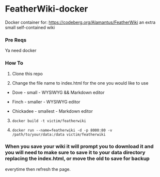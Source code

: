 # FeatherWiki-docker
Docker container for: https://codeberg.org/Alamantus/FeatherWiki an extra small self-contained wiki

### Pre Reqs

Ya need docker

### How To

1. Clone this repo

2. Change the file name to index.html for the one you would like to use

- Dove - small - WYSIWYG && Markdown editor

- Finch - smaller - WYSIWYG editor

- Chickadee - smallest - Markdown editor

3. `docker build -t victim/featherwiki`

4. `docker run --name=featherwiki -d -p 8000:80 -v /path/to/your/data:/data victim/featherwiki`

### When you save your wiki it will prompt you to download it and you will need to make sure to save it to your data directory replacing the index.html, or move the old to save for backup
everytime then refresh the page.
